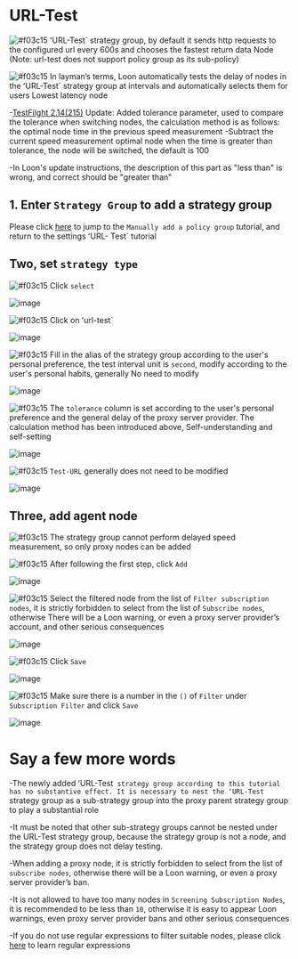 # URL-Test

![#f03c15](https://placehold.it/15/f03c15/000000?text=+) ʻURL-Test` strategy group, by default it sends http requests to the configured url every 600s and chooses the fastest return data Node (Note: url-test does not support policy group as its sub-policy)

![#f03c15](https://placehold.it/15/f03c15/000000?text=+) In layman’s terms, Loon automatically tests the delay of nodes in the ʻURL-Test` strategy group at intervals and automatically selects them for users Lowest latency node

-[TestFilght 2.14(215)](https://t.me/LoonNews/287) Update: Added tolerance parameter, used to compare the tolerance when switching nodes, the calculation method is as follows: the optimal node time in the previous speed measurement -Subtract the current speed measurement optimal node when the time is greater than tolerance, the node will be switched, the default is 100

  -In Loon's update instructions, the description of this part as "less than" is wrong, and correct should be "greater than"

## 1. Enter `Strategy Group` to add a strategy group

Please click [here](https://github.com/chiupam/tutorial/blob/master/Loon/Plus/New_Proxy_Group.md) to jump to the `Manually add a policy group` tutorial, and return to the settings ʻURL- Test` tutorial

## Two, set `strategy type`

![#f03c15](https://placehold.it/15/f03c15/000000?text=+) Click `select`

![image](https://raw.githubusercontent.com/chiupam/tutorial-image/master/Loon/Plus/URL-Test_1.jpg)

![#f03c15](https://placehold.it/15/f03c15/000000?text=+) Click on ʻurl-test`

![image](https://raw.githubusercontent.com/chiupam/tutorial-image/master/Loon/Plus/URL-Test_2.jpg)

![#f03c15](https://placehold.it/15/f03c15/000000?text=+) Fill in the alias of the strategy group according to the user's personal preference, the test interval unit is `second`, modify according to the user's personal habits, generally No need to modify

![image](https://raw.githubusercontent.com/chiupam/tutorial-image/master/Loon/Plus/URL-Test_3.jpg)

![#f03c15](https://placehold.it/15/f03c15/000000?text=+) The `tolerance` column is set according to the user's personal preference and the general delay of the proxy server provider. The calculation method has been introduced above, Self-understanding and self-setting

![image](https://raw.githubusercontent.com/chiupam/tutorial-image/master/Loon/Plus/URL-Test_9.jpg)

![#f03c15](https://placehold.it/15/f03c15/000000?text=+) `Test-URL` generally does not need to be modified

![image](https://raw.githubusercontent.com/chiupam/tutorial-image/master/Loon/Plus/URL-Test_4.jpg)

## Three, add agent node

![#f03c15](https://placehold.it/15/f03c15/000000?text=+) The strategy group cannot perform delayed speed measurement, so only proxy nodes can be added

![#f03c15](https://placehold.it/15/f03c15/000000?text=+) After following the first step, click `Add`

![image](https://raw.githubusercontent.com/chiupam/tutorial-image/master/Loon/Plus/URL-Test_5.jpg)

![#f03c15](https://placehold.it/15/f03c15/000000?text=+) Select the filtered node from the list of `Filter subscription nodes`, it is strictly forbidden to select from the list of `Subscribe nodes`, otherwise There will be a Loon warning, or even a proxy server provider’s account, and other serious consequences

![image](https://raw.githubusercontent.com/chiupam/tutorial-image/master/Loon/Plus/URL-Test_6.jpg)

![#f03c15](https://placehold.it/15/f03c15/000000?text=+) Click `Save`

![image](https://raw.githubusercontent.com/chiupam/tutorial-image/master/Loon/Plus/URL-Test_7.jpg)

![#f03c15](https://placehold.it/15/f03c15/000000?text=+) Make sure there is a number in the `()` of `Filter` under `Subscription Filter` and click `Save`

![image](https://raw.githubusercontent.com/chiupam/tutorial-image/master/Loon/Plus/URL-Test_8.jpg)

# Say a few more words

-The newly added ʻURL-Test` strategy group according to this tutorial has no substantive effect. It is necessary to nest the ʻURL-Test` strategy group as a sub-strategy group into the proxy parent strategy group to play a substantial role

-It must be noted that other sub-strategy groups cannot be nested under the URL-Test strategy group, because the strategy group is not a node, and the strategy group does not delay testing.

-When adding a proxy node, it is strictly forbidden to select from the list of `subscribe nodes`, otherwise there will be a Loon warning, or even a proxy server provider’s ban.

-It is not allowed to have too many nodes in `Screening Subscription Nodes`, it is recommended to be less than `10`, otherwise it is easy to appear Loon warnings, even proxy server provider bans and other serious consequences

-If you do not use regular expressions to filter suitable nodes, please click [here](https://github.com/chiupam/tutorial/blob/master/Loon/Plus/Regex.md) to learn regular expressions